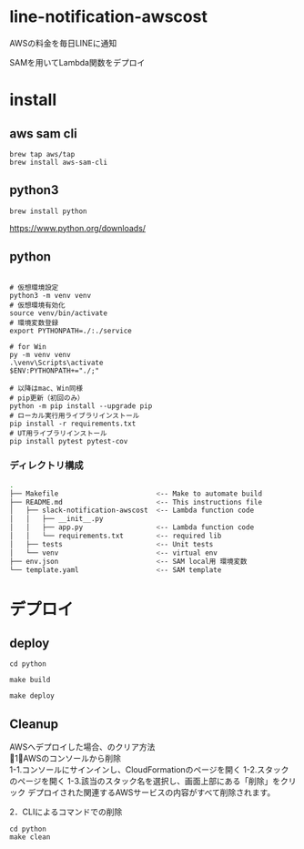 # line-notification-awscost

AWSの料金を毎日LINEに通知

SAMを用いてLambda関数をデプロイ


# install
## aws sam cli
``` shell
brew tap aws/tap
brew install aws-sam-cli
```

## python3
```
brew install python
```

https://www.python.org/downloads/



## python
``` shell

# 仮想環境設定
python3 -m venv venv
# 仮想環境有効化
source venv/bin/activate
# 環境変数登録
export PYTHONPATH=./:./service

# for Win
py -m venv venv
.\venv\Scripts\activate
$ENV:PYTHONPATH+="./;"

# 以降はmac、Win同様
# pip更新（初回のみ）
python -m pip install --upgrade pip
# ローカル実行用ライブラリインストール
pip install -r requirements.txt
# UT用ライブラリインストール
pip install pytest pytest-cov

```

### ディレクトリ構成
```bash
.
├── Makefile                        <-- Make to automate build 
├── README.md                       <-- This instructions file
│   ├── slack-notification-awscost  <-- Lambda function code
│   │   ├── __init__.py
│   │   ├── app.py                  <-- Lambda function code
│   │   └── requirements.txt        <-- required lib
│   ├── tests                       <-- Unit tests
│   └── venv                        <-- virtual env
├── env.json                        <-- SAM local用 環境変数
└── template.yaml                   <-- SAM template
```



# デプロイ
## deploy
``` shell
cd python

make build

make deploy

```


## Cleanup
AWSへデプロイした場合、のクリア方法  
1．AWSのコンソールから削除  
1-1.コンソールにサインインし、CloudFormationのページを開く
1-2.スタックのページを開く
1-3.該当のスタック名を選択し、画面上部にある「削除」をクリック
  デプロイされた関連するAWSサービスの内容がすべて削除されます。

2．CLIによるコマンドでの削除  

```
cd python
make clean
```
